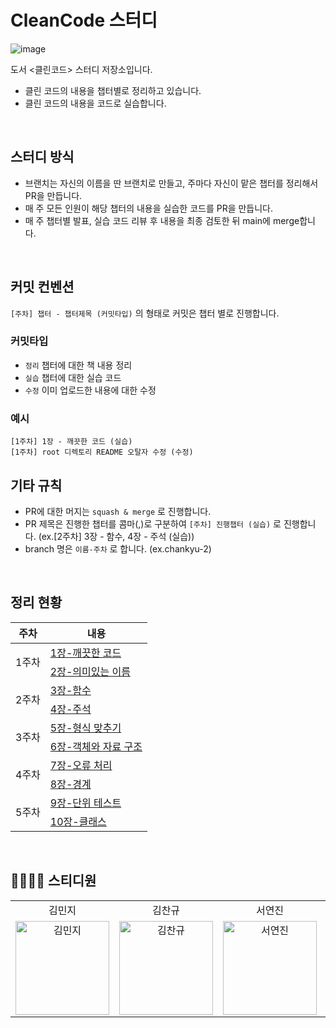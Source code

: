 # CleanCode 스터디
![image](https://github.com/DevReader/CleanCode/assets/73516336/7bebf235-8056-45c5-a64b-0c42b1479a30)

도서 <클린코드> 스터디 저장소입니다.

- 클린 코드의 내용을 챕터별로 정리하고 있습니다.
- 클린 코드의 내용을 코드로 실습합니다.

<br>

## 스터디 방식

- 브랜치는 자신의 이름을 딴 브랜치로 만들고, 주마다 자신이 맡은 챕터를 정리해서 PR을 만듭니다.
- 매 주 모든 인원이 해당 챕터의 내용을 실습한 코드를 PR을 만듭니다.
- 매 주 챕터별 발표, 실습 코드 리뷰 후 내용을 최종 검토한 뒤 main에 merge합니다. 

<br>

## 커밋 컨벤션
`[주차] 챕터 - 챕터제목 (커밋타입)` 의 형태로 커밋은 챕터 별로 진행합니다.
### 커밋타입
* `정리` 챕터에 대한 책 내용 정리
* `실습` 챕터에 대한 실습 코드
* `수정` 이미 업로드한 내용에 대한 수정

### 예시
```
[1주차] 1장 - 깨끗한 코드 (실습)
[1주차] root 디렉토리 README 오탈자 수정 (수정)
```

## 기타 규칙
* PR에 대한 머지는 `squash & merge` 로 진행합니다.
* PR 제목은 진행한 챕터를 콤마(,)로 구분하여 `[주차] 진행챕터 (실습)` 로 진행합니다. (ex.[2주차] 3장 - 함수, 4장 - 주석 (실습))
* branch 명은 `이름-주차` 로 합니다. (ex.chankyu-2)

<br/>

## 정리 현황

<table>
  <thead>
    <tr>
      <th>주차</th>
      <th>내용</th>
    </tr>
  </thead>
  <tbody>
    <tr>
      <td rowspan="2">1주차</td>
      <td><a href="/1장-깨끗한 코드/README.md">1장-깨끗한 코드</a></td>
    </tr>
    <tr>
      <td><a href="/2장-의미있는 이름/README.md">2장-의미있는 이름</a></td>
    </tr>
    <tr>
      <td rowspan="2">2주차</td>
      <td><a href="/3장-함수/README.md">3장-함수</a></td>
    </tr>
    <tr>
      <td><a href="/4장-주석/README.md">4장-주석</a></td>
    </tr>
    <tr>
      <td rowspan="2">3주차</td>
      <td><a href="/5장-형식 맞추기/README.md">5장-형식 맞추기</a></td>
    </tr>
    <tr>
      <td><a href="/6장-객체와 자료 구조/README.md">6장-객체와 자료 구조</a></td>
    </tr>
    <tr>
      <td rowspan="2">4주차</td>
      <td><a href="/7장-오류 처리/README.md">7장-오류 처리</a></td>
    </tr>
    <tr>
      <td><a href="/8장-경계/README.md">8장-경계</a></td>
    </tr>
    <tr>
      <td rowspan="2">5주차</td>
      <td><a href="/9장-단위 테스트/README.md">9장-단위 테스트</a></td>
    </tr>
    <tr>
      <td><a href="/10장-클래스/README.md">10장-클래스</a></td>
    </tr>
  </tbody>
</table>

<br>

## 👨‍👩‍👧‍👦 스티디원

<table>
  <tr align="center">
    <td>김민지</td>
    <td>김찬규</td>
    <td>서연진</td>
    <td>임해찬</td>
  </tr>
  <tr>
     <td align="center">
        <a href="https://github.com/mouse0429"><img src="https://avatars.githubusercontent.com/u/68915238?v=4" width="150px" alt="김민지"/><br /></a>
     </td>
    <td align="center">
        <a href="https://github.com/ckrb63"><img src="https://avatars.githubusercontent.com/u/73516336?v=4" width="150px" alt="김찬규"/><br /></a>
     </td>
     <td align="center">
        <a href="https://github.com/seoyeonjin"><img src="https://avatars.githubusercontent.com/u/68274803?v=4" width="150px" alt="서연진"/><br /></a>
     </td>
    <td align="center">
      <a href="https://github.com/haechan29"><img src="https://avatars.githubusercontent.com/u/63138511?v=4" width="150px;" alt="임해찬"/><br /></a>
    </td>
  <tr>
</table>
